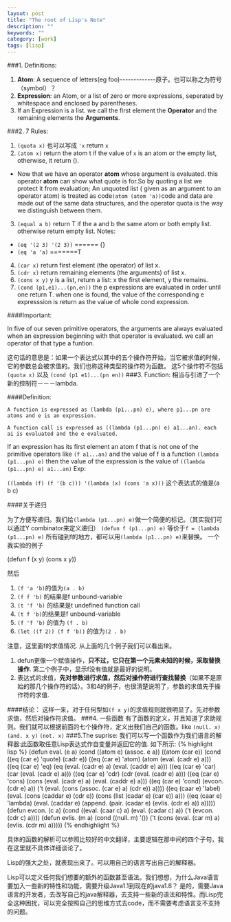 ```yaml
---
layout: post
title: "The root of Lisp's Note"
description: ""
keywords: ""
category: [work]
tags: [lisp]
---
```

###1. Definitions:

 1. **Atom**: A sequence of letters(eg foo)-------------原子。也可以称之为符号（symbol）？
 2. **Expression**: an Atom, or a list of zero or more expressions, seperated by whitespace and enclosed by parentheses.
 3. If an Expression is a list. we call the first element the **Operator** and the remaining elements the **Arguments**.
 
###2. 7 Rules:
 1. `(quota x)` 也可以写成 `'x` return `x`
 2. `(atom x)` return the atom t if the value of `x` is an atom or the empty list, otherwise, it return ().
   * Now that we have an operator **atom** whose argument is evaluated. this operator **atom** can show what quote is for.So by quoting a list we protect it from evaluation; An unquoted list ( given as an argument to an operator atom) is treated as code`(atom (atom 'a))`code and data are made out of the same data structures, and the operator quota is the way we distinguish between them.
 3. `(equal a b)` return T if the a and b the same atom or both empty list. otherwise return empty list. Notes:
   * `(eq '(2 3) '(2 3))`      ====== {}
   * `(eq 'a 'a)`              =======T
 4. `(car x)` return first element (the operator) of list x.
 5. `(cdr x)` return remaining elements (the arguments) of list x.
 6. `(cons x y)` y is a list, return a list: x the first element, y the remains.
 7. `(cond (p1,e1)...(pn,en))` the p expressions are evaluated in order until one return T. when one is found, the value of the corresponding e expresssion is return as the value of whole cond expression.

<!-- more -->

####Important:

In five of our seven primitive operators, the arguments are always evaluated when an expression beginning with that operator is evaluated. we call an operator of that type a funtion.

这句话的意思是：如果一个表达式以其中的五个操作符开始，当它被求值的时候，它的参数总会被求值的。我们也称这种类型的操作符为函数。 这5个操作符不包括`(quota x)` 以及 `(cond (p1 e1)...(pn en))`
###3. Function:
相当与引进了一个新的控制符－－－lambda.

####Definition:

	A function is expressed as (lambda (p1...pn) e), where p1...pn are atoms and e is an expression.
	
	A function call is expressed as ((lambda (p1...pn) e) a1...an). each ai is evaluated and the e evaluated.

If an expression has its first element an atom f that is not one of the primitive operators like `(f a1...an)` and the value of f is a function `(lambda (p1...pn) e)` then the value of the expression is the value of `((lambda (p1...pn) e) a1...an)`
Exp:

`((lambda (f) (f '(b c))) '(lambda (x) (cons 'a x)))`
这个表达式的值是(a b c)

####关于递归

为了方便写递归。我们给`(lambda (p1...pn) e)`做一个简便的标记。（其实我们可以通过Y combinator来定义递归） `(defun f (p1...pn) e)` 等价于`f = (lambda (p1...pn) e)` 所有碰到f的地方，都可以用`(lambda (p1...pn) e)`来替换。
一个我实验的例子

(defun f (x y) (cons x y))

然后

 1. `(f 'a 'b)`的值为`(a . b)`
 2. `(f f 'b)` 的结果是f unbound-variable
 3. `(t 'f 'b)` 的结果是t undefined function call
 4. `(t f 'b)`的结果是f unbound-variable
 5. `(f 'f 'b)` 的值为 `(f . b)`
 6. `(let ((f 2)) (f f 'b))` 的值为`(2 . b)`

注意，这里面f的求值情况. 从上面的几个例子我们可以看出来。

 1. defun更像一个赋值操作，**只不过，它只在第一个元素未知的时候，采取替换操作**. 第二个例子中，显示f没有值就是最好的说明。
 2. 表达式的求值，**先对参数进行求值，然后对操作符进行查找替换**（如果不是原始的那几个操作符的话）。3和4的例子，也很清楚说明了，参数的求值先于操作符的求值.

####结论：
这样一来，对于任何型如`(f x y)`的求值规则就很明显了。先对参数求值，然后对操作符求值。
###4. 一些函数
有了函数的定义，并且知道了求助规则。我们就可以根据前面的七个操作符，定义出我们自己的函数。like `(null. x)` `(and. x y)` `(not. x)`
###5.The suprise:
我们可以写一个函数作为我们语言的解释器:此函数取任意Lisp表达式作自变量并返回它的值. 如下所示:
{% highlight lisp %}
(defun eval. (e a)
  (cond 
    ((atom e) (assoc. e a))
    ((atom (car e))
     (cond 
       ((eq (car e) 'quote) (cadr e))
       ((eq (car e) 'atom)  (atom   (eval. (cadr e) a)))
       ((eq (car e) 'eq)    (eq     (eval. (cadr e) a)
                                    (eval. (caddr e) a)))
       ((eq (car e) 'car)   (car    (eval. (cadr e) a)))
       ((eq (car e) 'cdr)   (cdr    (eval. (cadr e) a)))
       ((eq (car e) 'cons)  (cons   (eval. (cadr e) a)
                                    (eval. (caddr e) a)))
       ((eq (car e) 'cond)  (evcon. (cdr e) a))
       ('t (eval. (cons (assoc. (car e) a)
                        (cdr e))
                  a))))
    ((eq (caar e) 'label)
     (eval. (cons (caddar e) (cdr e))
            (cons (list (cadar e) (car e)) a)))
    ((eq (caar e) 'lambda)
     (eval. (caddar e)
            (append. (pair. (cadar e) (evlis. (cdr  e) a))
                     a)))))
(defun evcon. (c a)
  (cond ((eval. (caar c) a)
         (eval. (cadar c) a))
        ('t (evcon. (cdr c) a))))
(defun evlis. (m a)
  (cond ((null. m) '())
        ('t (cons (eval.  (car m) a)
                  (evlis. (cdr m) a)))))
{% endhighlight %}

具体的函数的解析可以参照比较好的中文翻译，主要逻辑在那中间的四个子句，我在这里就不具体详细谈论了。

Lisp的强大之处，就表现出来了。可以用自己的语言写出自己的解释器。

Lisp可以定义任何我们想要的额外的函数甚至语法。我们想想，为什么Java语言要加入一些新的特性和功能，需要升级Java1.1到现在的java1.8？ 是的，需要Java语言的开发者，去改写自己的java解释器，去支持一些新的语法和特性。而Lisp完全这种困扰，可以完全按照自己的思维方式去code，而不需要考虑语言支不支持的问题。